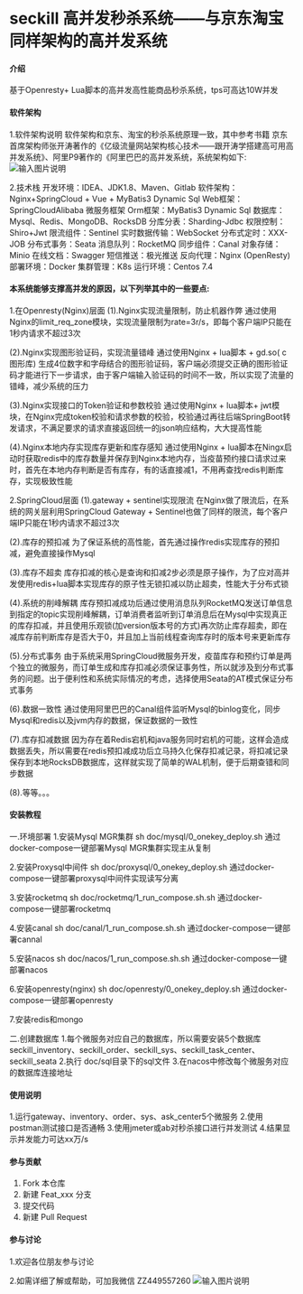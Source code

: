 # seckill 高并发秒杀系统——与京东淘宝同样架构的高并发系统

#### 介绍
基于Openresty+ Lua脚本的高并发高性能商品秒杀系统，tps可高达10W并发

#### 软件架构
1.软件架构说明
软件架构和京东、淘宝的秒杀系统原理一致，其中参考书籍 京东首席架构师张开涛著作的《亿级流量网站架构核心技术——跟开涛学搭建高可用高并发系统》、阿里P9著作的《阿里巴巴的高并发系统，系统架构如下:
![输入图片说明](https://foruda.gitee.com/images/1713264245530081241/eceea6c2_8850735.jpeg "arc_dig.jpg")

2.技术栈
开发环境：IDEA、JDK1.8、Maven、Gitlab
软件架构：Nginx+SpringCloud + Vue + MyBatis3 Dynamic Sql
Web框架：SpringCloudAlibaba 微服务框架
Orm框架：MyBatis3 Dynamic Sql
数据库：Mysql、Redis、MongoDB、RocksDB
分库分表：Sharding-Jdbc
权限控制：Shiro+Jwt
限流组件：Sentinel
实时数据传输：WebSocket
分布式定时：XXX-JOB
分布式事务：Seata
消息队列：RocketMQ
同步组件：Canal
对象存储：Minio
在线文档：Swagger
短信推送：极光推送
反向代理：Nginx (OpenResty)
部署环境：Docker
集群管理：K8s
运行环境：Centos 7.4


#### 本系统能够支撑高并发的原因，以下列举其中的一些要点:
1.在Openresty(Nginx)层面
(1).Nginx实现流量限制，防止机器作弊
    通过使用Nginx的limit_req_zone模块，实现流量限制为rate=3r/s，即每个客户端IP只能在1秒内请求不超过3次

(2).Nginx实现图形验证码，实现流量错峰
    通过使用Nginx + lua脚本 + gd.so( c图形库) 生成4位数字和字母结合的图形验证码，客户端必须提交正确的图形验证码才能进行下一步请求，由于客户端输入验证码的时间不一致，所以实现了流量的错峰，减少系统的压力

(3).Nginx实现接口的Token验证和参数校验
   通过使用Nginx + lua脚本+ jwt模块，在Nginx完成token校验和请求参数的校验，校验通过再往后端SpringBoot转发请求，不满足要求的请求直接返回统一的json响应结构，大大提高性能

(4).Nginx本地内存实现库存更新和库存感知
   通过使用Nginx + lua脚本在Ningx启动时获取redis中的库存数量并保存到Nginx本地内存，当疫苗预约接口请求过来时，首先在本地内存判断是否有库存，有的话直接减1，不用再查找redis判断库存，实现极致性能

2.SpringCloud层面
(1).gateway + sentinel实现限流
  在Nginx做了限流后，在系统的网关层利用SpringCloud Gateway + Sentinel也做了同样的限流，每个客户端IP只能在1秒内请求不超过3次

(2).库存的预扣减
  为了保证系统的高性能，首先通过操作redis实现库存的预扣减，避免直接操作Mysql

(3).库存不超卖
    库存扣减的核心是查询和扣减2步必须是原子操作，为了应对高并发使用redis+lua脚本实现库存的原子性无锁扣减以防止超卖，性能大于分布式锁

(4).系统的削峰解耦
   库存预扣减成功后通过使用消息队列RocketMQ发送订单信息到指定的topic实现削峰解耦，订单消费者监听到订单消息后在Mysql中实现真正的库存扣减，并且使用乐观锁(加version版本号的方式)再次防止库存超卖，即在减库存前判断库存是否大于0，并且加上当前线程查询库存时的版本号来更新库存

(5).分布式事务
   由于系统采用SpringCloud微服务开发，疫苗库存和预约订单是两个独立的微服务，而订单生成和库存扣减必须保证事务性，所以就涉及到分布式事务的问题。出于便利性和系统实际情况的考虑，选择使用Seata的AT模式保证分布式事务

(6).数据一致性
   通过使用阿里巴巴的Canal组件监听Mysql的binlog变化，同步Mysql和redis以及jvm内存的数据，保证数据的一致性

(7).库存扣减数据
   因为存在着Redis宕机和java服务同时宕机的可能，这样会造成数据丢失，所以需要在redis预扣减成功后立马持久化保存扣减记录，将扣减记录保存到本地RocksDB数据库，这样就实现了简单的WAL机制，便于后期查错和同步数据

(8).等等。。。


#### 安装教程

一.环境部署
1.安装Mysql MGR集群
sh doc/mysql/0_onekey_deploy.sh 通过docker-compose一键部署Mysql MGR集群实现主从复制

2.安装Proxysql中间件
sh doc/proxysql/0_onekey_deploy.sh 通过docker-compose一键部署proxysql中间件实现读写分离

3.安装rocketmq
sh doc/rocketmq/1_run_compose.sh.sh 通过docker-compose一键部署rocketmq

4.安装canal
sh doc/canal/1_run_compose.sh.sh 通过docker-compose一键部署cannal

5.安装nacos
sh doc/nacos/1_run_compose.sh.sh 通过docker-compose一键部署nacos

6.安装openresty(nginx)
sh doc/openresty/0_onekey_deploy.sh 通过docker-compose一键部署openresty

7.安装redis和mongo

二.创建数据库
1.每个微服务对应自己的数据库，所以需要安装5个数据库 seckill_inventory、seckill_order、seckill_sys、seckill_task_center、seckill_seata
2.执行 doc/sql目录下的sql文件
3.在nacos中修改每个微服务对应的数据库连接地址

#### 使用说明

1.运行gateway、inventory、order、sys、ask_center5个微服务
2.使用postman测试接口是否通畅
3.使用jmeter或ab对秒杀接口进行并发测试
4.结果显示并发能力可达xx万/s

#### 参与贡献

1.  Fork 本仓库
2.  新建 Feat_xxx 分支
3.  提交代码
4.  新建 Pull Request


#### 参与讨论

1.欢迎各位朋友参与讨论

2.如需详细了解或帮助，可加我微信 ZZ449557260
![输入图片说明](https://foruda.gitee.com/images/1713264181441085014/54588ab1_8850735.jpeg "wei_xin.jpg")

